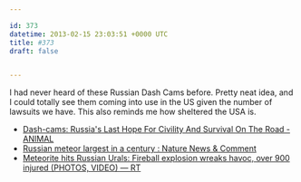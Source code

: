 ```yaml
---

id: 373
datetime: 2013-02-15 23:03:51 +0000 UTC
title: #373
draft: false


---
```


I had never heard of these Russian Dash Cams before. Pretty neat idea, and I could totally see them coming into use in the US given the number of lawsuits we have. This also reminds me how sheltered the USA is. 

 
 * [Dash-cams: Russia's Last Hope For Civility And Survival On The Road - ANIMAL](http://www.animalnewyork.com/2012/russian-dashcam/)
 * [Russian meteor largest in a century : Nature News & Comment](http://www.nature.com/news/russian-meteor-largest-in-a-century-1.12438)
 * [Meteorite hits Russian Urals: Fireball explosion wreaks havoc, over 900 injured (PHOTOS, VIDEO) — RT](http://rt.com/news/meteorite-crash-urals-chelyabinsk-283/)


